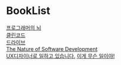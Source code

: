 # BookList

[프로그래머의 뇌](./The%20Programmers's%20Brain.md)<br>
[클린코드](./CleanCode.md)<br>
[드라이브](./Drive.md)<br>
[The Nature of Software Development](./The%20Nature%20of%20Software%20Development.md)<br>
[UX디자이너로 일하고 있습니다.](./UX%EB%94%94%EC%9E%90%EC%9D%B4%EB%84%88%EB%A1%9C%20%EC%9D%BC%ED%95%98%EA%B3%A0%20%EC%9E%88%EC%8A%B5%EB%8B%88%EB%8B%A4.md)
[이게 무슨 일이야!](./%EC%9D%B4%EA%B2%8C%20%EB%AC%B4%EC%8A%A8%20%EC%9D%BC%EC%9D%B4%EC%95%BC!.md)
